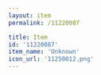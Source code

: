 ```yaml
---
layout: item
permalink: /11220087

title: Item
id: '11220087'
item_name: 'Unknown'
icon_url: '11250012.png'
---
```

